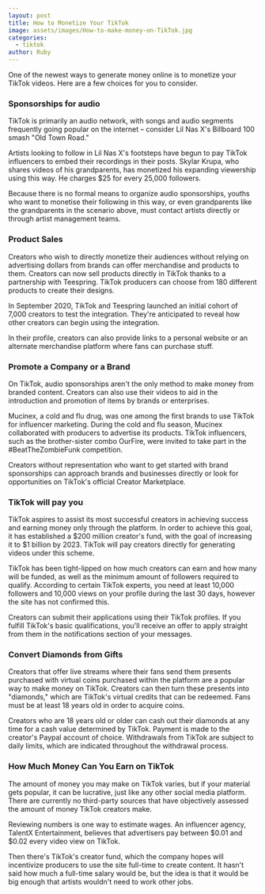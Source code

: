 ```yaml
---
layout: post
title: How to Monetize Your TikTok
image: assets/images/How-to-make-money-on-TikTok.jpg
categories:
  - tiktok
author: Ruby
---
```

One of the newest ways to generate money online is to monetize your TikTok videos. Here are a few choices for you to consider.

### **Sponsorships for audio**

TikTok is primarily an audio network, with songs and audio segments frequently going popular on the internet – consider Lil Nas X's Billboard 100 smash "Old Town Road."

Artists looking to follow in Lil Nas X's footsteps have begun to pay TikTok influencers to embed their recordings in their posts. Skylar Krupa, who shares videos of his grandparents, has monetized his expanding viewership using this way. He charges $25 for every 25,000 followers.

Because there is no formal means to organize audio sponsorships, youths who want to monetise their following in this way, or even grandparents like the grandparents in the scenario above, must contact artists directly or through artist management teams.

### **Product Sales**

Creators who wish to directly monetize their audiences without relying on advertising dollars from brands can offer merchandise and products to them. Creators can now sell products directly in TikTok thanks to a partnership with Teespring. TikTok producers can choose from 180 different products to create their designs.

In September 2020, TikTok and Teespring launched an initial cohort of 7,000 creators to test the integration. They're anticipated to reveal how other creators can begin using the integration.

In their profile, creators can also provide links to a personal website or an alternate merchandise platform where fans can purchase stuff.

### **Promote a Company or a Brand**

On TikTok, audio sponsorships aren't the only method to make money from branded content. Creators can also use their videos to aid in the introduction and promotion of items by brands or enterprises.

Mucinex, a cold and flu drug, was one among the first brands to use TikTok for influencer marketing. During the cold and flu season, Mucinex collaborated with producers to advertise its products. TikTok influencers, such as the brother-sister combo OurFire, were invited to take part in the #BeatTheZombieFunk competition.

Creators without representation who want to get started with brand sponsorships can approach brands and businesses directly or look for opportunities on TikTok's official Creator Marketplace.

### **TikTok will pay you**

TikTok aspires to assist its most successful creators in achieving success and earning money only through the platform. In order to achieve this goal, it has established a $200 million creator's fund, with the goal of increasing it to $1 billion by 2023. TikTok will pay creators directly for generating videos under this scheme.

TikTok has been tight-lipped on how much creators can earn and how many will be funded, as well as the minimum amount of followers required to qualify. According to certain TikTok experts, you need at least 10,000 followers and 10,000 views on your profile during the last 30 days, however the site has not confirmed this.

Creators can submit their applications using their TikTok profiles. If you fulfill TikTok's basic qualifications, you'll receive an offer to apply straight from them in the notifications section of your messages.

### **Convert Diamonds from Gifts**

Creators that offer live streams where their fans send them presents purchased with virtual coins purchased within the platform are a popular way to make money on TikTok. Creators can then turn these presents into "diamonds," which are TikTok's virtual credits that can be redeemed. Fans must be at least 18 years old in order to acquire coins.

Creators who are 18 years old or older can cash out their diamonds at any time for a cash value determined by TikTok. Payment is made to the creator's Paypal account of choice. Withdrawals from TikTok are subject to daily limits, which are indicated throughout the withdrawal process.

### **How Much Money Can You Earn on TikTok**

The amount of money you may make on TikTok varies, but if your material gets popular, it can be lucrative, just like any other social media platform. There are currently no third-party sources that have objectively assessed the amount of money TikTok creators make.

Reviewing numbers is one way to estimate wages. An influencer agency, TalentX Entertainment, believes that advertisers pay between $0.01 and $0.02 every video view on TikTok.

Then there's TikTok's creator fund, which the company hopes will incentivize producers to use the site full-time to create content. It hasn't said how much a full-time salary would be, but the idea is that it would be big enough that artists wouldn't need to work other jobs.